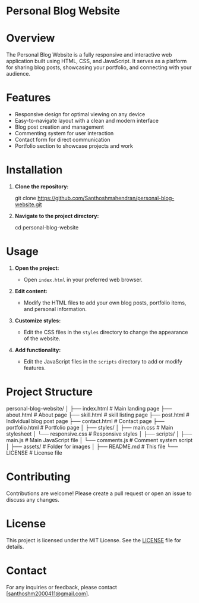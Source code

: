 # Personal Blog Website

# Overview
The Personal Blog Website is a fully responsive and interactive web application built using HTML, CSS, and JavaScript. It serves as a platform for sharing blog posts, showcasing your portfolio, and connecting with your audience.

# Features
- Responsive design for optimal viewing on any device
- Easy-to-navigate layout with a clean and modern interface
- Blog post creation and management
- Commenting system for user interaction
- Contact form for direct communication
- Portfolio section to showcase projects and work

# Installation

1. **Clone the repository:**
    
    git clone https://github.com/Santhoshmahendran/personal-blog-website.git
   
2. **Navigate to the project directory:**
  
    cd personal-blog-website
  
# Usage

1. **Open the project:**
    - Open `index.html` in your preferred web browser.

2. **Edit content:**
    - Modify the HTML files to add your own blog posts, portfolio items, and personal information.

3. **Customize styles:**
    - Edit the CSS files in the `styles` directory to change the appearance of the website.

4. **Add functionality:**
    - Edit the JavaScript files in the `scripts` directory to add or modify features.

# Project Structure

personal-blog-website/
│
├── index.html                # Main landing page
├── about.html                # About page
├── skill.html                # skill listing page
├── post.html                 # Individual blog post page
├── contact.html              # Contact page
├── portfolio.html            # Portfolio page
│
├── styles/
│   ├── main.css              # Main stylesheet
│   └── responsive.css        # Responsive styles
│
├── scripts/
│   ├── main.js               # Main JavaScript file
│   └── comments.js           # Comment system script
│
├── assets/                   # Folder for images
│
├── README.md                 # This file
└── LICENSE                   # License file

# Contributing
Contributions are welcome! Please create a pull request or open an issue to discuss any changes.

# License
This project is licensed under the MIT License. See the [LICENSE](LICENSE) file for details.

# Contact
For any inquiries or feedback, please contact [santhoshm2000411@gmail.com].

